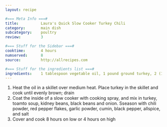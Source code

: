 ```yaml
---
layout: recipe

#=== Meta Info ===#
title: 			Laura's Quick Slow Cooker Turkey Chili
category:		main dish					
subcategory:	poultry
review:			3

#=== Stuff for the Sidebar ===#
cooktime:		4 hours
numserved:		8
source:			http://allrecipes.com

#=== Stuff for the ingredients list ===#
ingredients:	1 tablespoon vegetable oil, 1 pound ground turkey, 2 (10.75 oz) cans low sodium tomato soup, 2 (15 oz) cans kidney beans (drained), 1 (15 oz) can black beans (drained), 1/2 medium onion (chopped), 2 tablespoons chili powder, 1 teaspoon red pepper flakes, 1/2 tablespoon garlic powder, 1/2 tablespoon ground cumin, 1 pinch ground black pepper, 1 pinch ground allspice, salt to taste
---
```


1. Heat the oil in a skillet over medium heat. Place turkey in the skillet and cook until evenly brown; drain
2. Coat the inside of a slow cooker with cooking spray, and mix in turkey, toamto soup, kidney beans, black beans and onion. Sseason with chili powder, red pepper flakes, garlic powder, cumin, black pepper, allspice, and salt
3. Cover and cook 8 hours on low or 4 hours on high